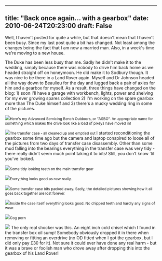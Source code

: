 
---
title: "Back once again... with a gearbox"
date: 2010-06-24T20:23:00
draft: False
---


Well, I haven't posted for quite a while, but that doesn't mean that I haven't been busy.  Since my last post quite a bit has changed.  Not least among the changes being the fact that I am now a married man.  Also, in a week's time we're moving to a new house.

The Duke has been less busy than me.  Sadly he didn't make it to the wedding, simply because there was nobody to drive him back home as we headed straight off on honeymoon.  He did make it to <span>Sodbury</span> though.  It was nice to be there in a Land Rover again.  Myself and Dr Johnson headed all the way down to <span>Beaulieu</span> for the day and lugged back a pair of <span>axles</span> for him and a gearbox for myself.
As a result, three things have changed on the blog: 1) soon I'll have a garage with workbench, lights, power and shelving for my ever growing spares collection 2) I'm working on the spare gearbox more than The Duke himself and 3) there's a mucky wedding ring in some of the pictures.

<a href="http://1.bp.blogspot.com/_62oTnOHwOSo/TCPH_e7CzKI/AAAAAAAACKs/kV-o2OJ3V3c/s1600/IMG_9936.JPG"><img src="http://1.bp.blogspot.com/_62oTnOHwOSo/TCPH_e7CzKI/AAAAAAAACKs/kV-o2OJ3V3c/s320/IMG_9936.JPG"/></a><span style="font-size:85%;">Here's my Advanced Servicing Bench Outdoors, or "<span>ASBO</span>".  An appropriate name for something which makes the drive look like a load of <span>pikeys</span> have moved in!</span>

<a href="http://3.bp.blogspot.com/_62oTnOHwOSo/TCPHm5YymrI/AAAAAAAACJ8/_5Kt2rRMZgE/s1600/IMG_9954.JPG"><img src="http://3.bp.blogspot.com/_62oTnOHwOSo/TCPHm5YymrI/AAAAAAAACJ8/_5Kt2rRMZgE/s320/IMG_9954.JPG"/></a><span style="font-size:85%;">The transfer case - all cleaned up and emptied out
</span>
I started reconditioning the gearbox some time ago but the camera and laptop conspired to loose all of the pictures from two days of transfer case <span>disassembly</span>. Other than some mud falling into the bearings everything in the transfer case was very tidy - there really didn't seem much point taking it to bits!  Still, you don't know 'til you've looked.

<a href="http://4.bp.blogspot.com/_62oTnOHwOSo/TCPH-xRfcnI/AAAAAAAACKk/9lW_F8cX3xU/s1600/IMG_9939.JPG"><img src="http://4.bp.blogspot.com/_62oTnOHwOSo/TCPH-xRfcnI/AAAAAAAACKk/9lW_F8cX3xU/s320/IMG_9939.JPG"/></a><span style="font-size:85%;">Some tidy looking teeth on the main transfer gear</span>

<a href="http://3.bp.blogspot.com/_62oTnOHwOSo/TCPH-uW3sFI/AAAAAAAACKc/Qjh6-pR7Ejs/s1600/IMG_9943.JPG"><img src="http://3.bp.blogspot.com/_62oTnOHwOSo/TCPH-uW3sFI/AAAAAAAACKc/Qjh6-pR7Ejs/s320/IMG_9943.JPG"/></a><span style="font-size:85%;">Everything looks good as new really.</span>

<a href="http://4.bp.blogspot.com/_62oTnOHwOSo/TCPH-PlGT9I/AAAAAAAACKU/x9nOWcghgt4/s1600/IMG_9945.JPG"><img src="http://4.bp.blogspot.com/_62oTnOHwOSo/TCPH-PlGT9I/AAAAAAAACKU/x9nOWcghgt4/s320/IMG_9945.JPG"/></a><span style="font-size:85%;">Some transfer case bits packed away.  Sadly, the detailed pictures showing how it all goes back together are lost forever.</span>

<a href="http://3.bp.blogspot.com/_62oTnOHwOSo/TCPH9l17j5I/AAAAAAAACKM/KD_IGlva8_s/s1600/IMG_9946.JPG"><img src="http://3.bp.blogspot.com/_62oTnOHwOSo/TCPH9l17j5I/AAAAAAAACKM/KD_IGlva8_s/s320/IMG_9946.JPG"/></a><span style="font-size:85%;">Inside the case itself everything looks good.  No chipped teeth and hardly any signs of wear.</span>

<a href="http://3.bp.blogspot.com/_62oTnOHwOSo/TCPHnd8I6DI/AAAAAAAACKE/_s34kyEGeNk/s1600/IMG_9952.JPG"><img src="http://3.bp.blogspot.com/_62oTnOHwOSo/TCPHnd8I6DI/AAAAAAAACKE/_s34kyEGeNk/s320/IMG_9952.JPG"/></a><span style="font-size:85%;">Cog porn</span>

<a href="http://1.bp.blogspot.com/_62oTnOHwOSo/TCPHmjD9R6I/AAAAAAAACJ0/bTe9stnhOoE/s1600/IMG_9956.JPG"><img src="http://1.bp.blogspot.com/_62oTnOHwOSo/TCPHmjD9R6I/AAAAAAAACJ0/bTe9stnhOoE/s320/IMG_9956.JPG"/></a>
The only real shocker was this.  An eight inch cold chisel which I found in the transfer box oil sump!  Somebody obviously dropped it in there when removing or fitting an overdrive (no OD fitted when I got the gearbox, but I did only pay £30 for it).  Not sure it could ever have done any real harm - but it was a brave or foolish man who drove away after dropping this into the gearbox of his Land Rover!

